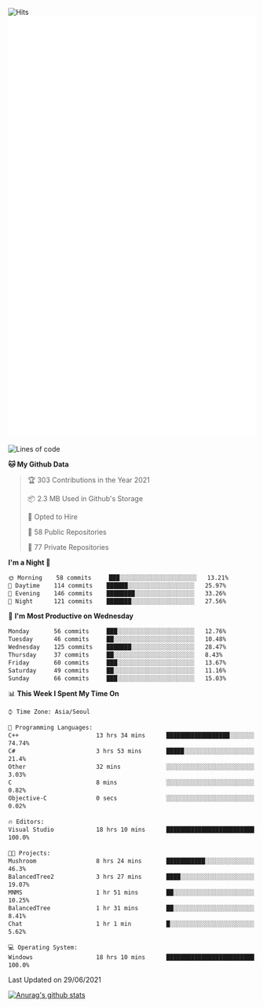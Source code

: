 ![Hits](https://hits.seeyoufarm.com/api/count/incr/badge.svg?url=https%3A%2F%2Fgithub.com%2Fkokose1234&count_bg=%2379C83D&title_bg=%23555555&icon=apple.svg&icon_color=%23E7E7E7&title=hits&edge_flat=false)
<br/>
![Metrics](https://github.com/kokose1234/kokose1234/blob/main/github-metrics.svg)

<!--START_SECTION:waka-->
![Lines of code](https://img.shields.io/badge/From%20Hello%20World%20I%27ve%20Written-13.1%20million%20lines%20of%20code-blue)

**🐱 My Github Data** 

> 🏆 303 Contributions in the Year 2021
 > 
> 📦 2.3 MB Used in Github's Storage 
 > 
> 💼 Opted to Hire
 > 
> 📜 58 Public Repositories 
 > 
> 🔑 77 Private Repositories  
 > 
**I'm a Night 🦉** 

```text
🌞 Morning    58 commits     ███░░░░░░░░░░░░░░░░░░░░░░   13.21% 
🌆 Daytime    114 commits    ██████░░░░░░░░░░░░░░░░░░░   25.97% 
🌃 Evening    146 commits    ████████░░░░░░░░░░░░░░░░░   33.26% 
🌙 Night      121 commits    ███████░░░░░░░░░░░░░░░░░░   27.56%

```
📅 **I'm Most Productive on Wednesday** 

```text
Monday       56 commits     ███░░░░░░░░░░░░░░░░░░░░░░   12.76% 
Tuesday      46 commits     ██░░░░░░░░░░░░░░░░░░░░░░░   10.48% 
Wednesday    125 commits    ███████░░░░░░░░░░░░░░░░░░   28.47% 
Thursday     37 commits     ██░░░░░░░░░░░░░░░░░░░░░░░   8.43% 
Friday       60 commits     ███░░░░░░░░░░░░░░░░░░░░░░   13.67% 
Saturday     49 commits     ██░░░░░░░░░░░░░░░░░░░░░░░   11.16% 
Sunday       66 commits     ███░░░░░░░░░░░░░░░░░░░░░░   15.03%

```


📊 **This Week I Spent My Time On** 

```text
⌚︎ Time Zone: Asia/Seoul

💬 Programming Languages: 
C++                      13 hrs 34 mins      ██████████████████░░░░░░░   74.74% 
C#                       3 hrs 53 mins       █████░░░░░░░░░░░░░░░░░░░░   21.4% 
Other                    32 mins             ░░░░░░░░░░░░░░░░░░░░░░░░░   3.03% 
C                        8 mins              ░░░░░░░░░░░░░░░░░░░░░░░░░   0.82% 
Objective-C              0 secs              ░░░░░░░░░░░░░░░░░░░░░░░░░   0.02%

🔥 Editors: 
Visual Studio            18 hrs 10 mins      █████████████████████████   100.0%

🐱‍💻 Projects: 
Mushroom                 8 hrs 24 mins       ███████████░░░░░░░░░░░░░░   46.3% 
BalancedTree2            3 hrs 27 mins       ████░░░░░░░░░░░░░░░░░░░░░   19.07% 
MNMS                     1 hr 51 mins        ██░░░░░░░░░░░░░░░░░░░░░░░   10.25% 
BalancedTree             1 hr 31 mins        ██░░░░░░░░░░░░░░░░░░░░░░░   8.41% 
Chat                     1 hr 1 min          █░░░░░░░░░░░░░░░░░░░░░░░░   5.62%

💻 Operating System: 
Windows                  18 hrs 10 mins      █████████████████████████   100.0%

```


 Last Updated on 29/06/2021
<!--END_SECTION:waka-->

[![Anurag's github stats](https://github-readme-stats.vercel.app/api?username=kokose1234&theme=dracula)](https://github.com/anuraghazra/github-readme-stats)



	
